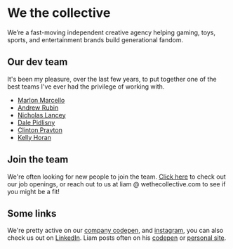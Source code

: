 # We the collective

We’re a fast-moving independent creative agency helping gaming, toys, sports, and entertainment brands build generational fandom.

## Our dev team

It's been my pleasure, over the last few years, to put together one of the best teams I've ever had the privilege of working with.

- [Marlon Marcello](https://github.com/marlonmarcello)
- [Andrew Rubin](https://github.com/andrewrubin)
- [Nicholas Lancey](https://github.com/NicholasLancey)
- [Dale Pidlisny](https://github.com/consolecmnd)
- [Clinton Pravton](https://github.com/pravton)
- [Kelly Horan](https://github.com/meteoratlas)

## Join the team

We're often looking for new people to join the team. [Click here](https://wtc.careers.hibob.com/) to check out our job openings, or reach out to us at liam @ wethecollective.com to see if you might be a fit!

## Some links

We're pretty active on our [company codepen](https://codepen.io/team/wtc), and [instagram](https://www.instagram.com/wethegram/), you can also check us out on [LinkedIn](https://www.linkedin.com/company/we-the-collective-design-inc-/posts/?feedView=all). Liam posts often on his [codepen](https://codepen.io/shubniggurath) or [personal site](https://www.surface-detail.com/).
